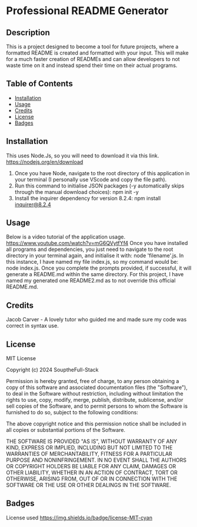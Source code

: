 
# Professional README Generator 
        
## Description 
This is a project designed to become a tool for future projects, where a formatted README is created and formatted with your input.
This will make for a much faster creation of READMEs and can allow developers to not waste time on it and instead spend their time on their actual programs.
        
## Table of Contents
- [Installation](#installation)
- [Usage](#usage)
- [Credits](#credits)
- [License](#license)
- [Badges](#badges)

## Installation
This uses Node.Js, so you will need to download it via this link. https://nodejs.org/en/download
1. Once you have Node, navigate to the root directory of this application in your terminal (I personally use VScode and copy the file path).
2. Run this command to initialise JSON packages (-y automatically skips through the manual download choices): npm init -y
3. Install the inquirer dependency for version 8.2.4: npm install inquirer@8.2.4

## Usage
Below is a video tutorial of the application usage.
https://www.youtube.com/watch?v=mG6QVytfYf4
Once you have installed all programs and dependencies, you just need to navigate to the root directory in your terminal again, and initialise it with: node 'filename'.js.
In this instance, I have named my file index.js, so my command would be: node index.js.
Once you complete the prompts provided, if successful, it will generate a README.md within the same directory.
For this project, I have named my generated one README2.md as to not override this official README.md.

## Credits
Jacob Carver - A lovely tutor who guided me and made sure my code was correct in syntax use.

## License
MIT License 

Copyright (c) 2024 SouptheFull-Stack

Permission is hereby granted, free of charge, to any person obtaining a copy of this software and associated documentation files (the "Software"), to deal in the Software without restriction, including without limitation the rights to use, copy, modify, merge, publish, distribute, sublicense, and/or sell copies of the Software, and to permit persons to whom the Software is furnished to do so, subject to the following conditions:

The above copyright notice and this permission notice shall be included in all copies or substantial portions of the Software.

THE SOFTWARE IS PROVIDED "AS IS", WITHOUT WARRANTY OF ANY KIND, EXPRESS OR IMPLIED, INCLUDING BUT NOT LIMITED TO THE WARRANTIES OF MERCHANTABILITY, FITNESS FOR A PARTICULAR PURPOSE AND NONINFRINGEMENT. IN NO EVENT SHALL THE AUTHORS OR COPYRIGHT HOLDERS BE LIABLE FOR ANY CLAIM, DAMAGES OR OTHER LIABILITY, WHETHER IN AN ACTION OF CONTRACT, TORT OR OTHERWISE, ARISING FROM, OUT OF OR IN CONNECTION WITH THE SOFTWARE OR THE USE OR OTHER DEALINGS IN THE SOFTWARE.

## Badges
License used
https://img.shields.io/badge/license-MIT-cyan

